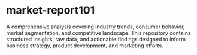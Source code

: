 # market-report101
A comprehensive analysis covering industry trends, consumer behavior, market segmentation, and competitive landscape. This repository contains structured insights, raw data, and actionable findings designed to inform business strategy, product development, and marketing efforts.  
